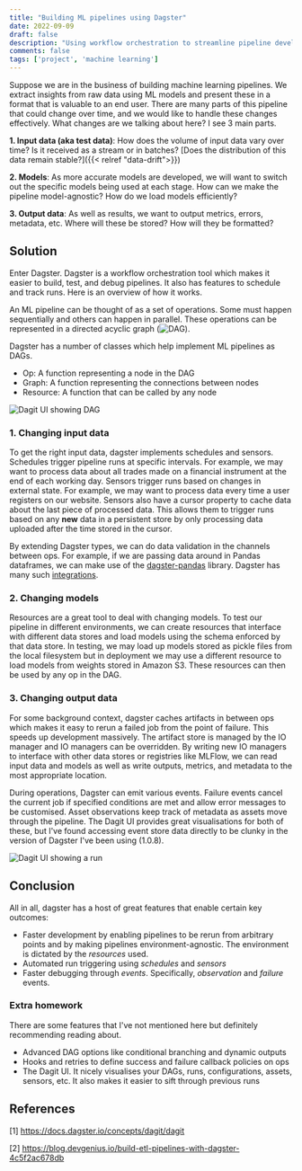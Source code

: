 ```yaml
---
title: "Building ML pipelines using Dagster"
date: 2022-09-09
draft: false
description: "Using workflow orchestration to streamline pipeline development"
comments: false
tags: ['project', 'machine learning']
---
```


Suppose we are in the business of building machine learning pipelines. We extract insights from raw data using ML models and present these in a format that is valuable to an end user. There are many parts of this pipeline that could change over time, and we would like to handle these changes effectively. What changes are we talking about here? I see 3 main parts.

**1. Input data (aka test data)**: How does the volume of input data vary over time? Is it received as a stream or in batches? [Does the distribution of this data remain stable?]({{< relref "data-drift">}})

**2. Models**: As more accurate models are developed, we will want to switch out the specific models being used at each stage. How can we make the pipeline model-agnostic? How do we load models efficiently?

**3. Output data**: As well as results, we want to output metrics, errors, metadata, etc. Where will these be stored? How will they be formatted?


## Solution

Enter Dagster. Dagster is a workflow orchestration tool which makes it easier to build, test, and debug pipelines. It also has features to schedule and track runs. Here is an overview of how it works.

An ML pipeline can be thought of as a set of operations. Some must happen sequentially and others can happen in parallel. These operations can be represented in a directed acyclic graph (![DAG](https://medium.com/hashmapinc/building-ml-pipelines-8e27344a42d2)).

Dagster has a number of classes which help implement ML pipelines as DAGs.
- Op: A function representing a node in the DAG
- Graph: A function representing the connections between nodes
- Resource: A function that can be called by any node

![Dagit UI showing DAG](/img/dagster/dagit-dag.png "Dagit UI showing DAG of ops[1]")

### 1. Changing input data

To get the right input data, dagster implements schedules and sensors. Schedules trigger pipeline runs at specific intervals. For example, we may want to process data about all trades made on a financial instrument at the end of each working day. Sensors trigger runs based on changes in external state. For example, we may want to process data every time a user registers on our website. Sensors also have a cursor property to cache data about the last piece of processed data. This allows them to trigger runs based on any **new** data in a persistent store by only processing data uploaded after the time stored in the cursor.

By extending Dagster types, we can do data validation in the channels between ops. For example, if we are passing data around in Pandas dataframes, we can make use of the [dagster-pandas](https://docs.dagster.io/integrations/pandas) library. Dagster has many such [integrations](https://docs.dagster.io/integrations).

### 2. Changing models
Resources are a great tool to deal with changing models. To test our pipeline in different environments, we can create resources that interface with different data stores and load models using the schema enforced by that data store. In testing, we may load up models stored as pickle files from the local filesystem but in deployment we may use a different resource to load models from weights stored in Amazon S3. These resources can then be used by any op in the DAG.

### 3. Changing output data
For some background context, dagster caches artifacts in between ops which makes it easy to rerun a failed job from the point of failure. This speeds up development massively. The artifact store is managed by the IO manager and IO managers can be overridden. By writing new IO managers to interface with other data stores or registries like MLFlow, we can read input data and models as well as write outputs, metrics, and metadata to the most appropriate location.

During operations, Dagster can emit various events. Failure events cancel the current job if specified conditions are met and allow error messages to be customised. Asset observations keep track of metadata as assets move through the pipeline. The Dagit UI provides great visualisations for both of these, but I've found accessing event store data directly to be clunky in the version of Dagster I've been using (1.0.8).

![Dagit UI showing a run](/img/dagster/dagit-run.png "Dagit UI showing a run[2]")

## Conclusion

All in all, dagster has a host of great features that enable certain key outcomes:
- Faster development by enabling pipelines to be rerun from arbitrary points and by making pipelines environment-agnostic. The environment is dictated by the _resources_ used.
- Automated run triggering using _schedules_ and _sensors_
- Faster debugging through _events_. Specifically, _observation_ and _failure_ events.

### Extra homework

There are some features that I've not mentioned here but definitely recommending reading about.
- Advanced DAG options like conditional branching and dynamic outputs
- Hooks and retries to define success and failure callback policies on ops
- The Dagit UI. It nicely visualises your DAGs, runs, configurations, assets, sensors, etc. It also makes it easier to sift through previous runs

## References

[1] https://docs.dagster.io/concepts/dagit/dagit

[2] https://blog.devgenius.io/build-etl-pipelines-with-dagster-4c5f2ac678db